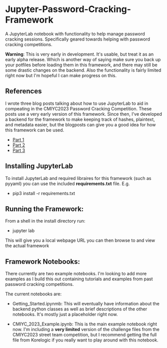 # Jupyter-Password-Cracking-Framework
A JupyterLab notebook with functionality to help manage password cracking sessions. Specifically geared towards helping with password cracking competitions.

**Warning**: This is very early in development. It's usable, but treat it as an early alpha release. Which is another way of saying make sure you back up your potfiles before loading them in this framework, and there may still be some drastic changes on the backend. Also the functionality is fairly limited right now but I'm hopeful I can make progress on this.

## References
I wrote three blog posts talking about how to use JupyterLab to aid in compeating in the CMIYC2023 Password Cracking Competition. These posts use a very early version of this framework. Since then, I've developed a backend for the framework to make keeping track of hashes, plaintext, and metadata easier, but the blogposts can give you a good idea for how this framework can be used.

- [Part 1](https://reusablesec.blogspot.com/2023/08/using-jupyterlab-to-manage-password.html)
- [Part 2](https://reusablesec.blogspot.com/2023/08/using-jupyterlab-to-manage-password_22.html)
- [Part 3](https://reusablesec.blogspot.com/2023/08/hashcat-tips-and-tricks-for-hacking.html)

## Installing JupyterLab

To install JupyterLab and required libraires for this framework (such as pyyaml) you can use the included **requirements.txt** file. E.g.
- pip3 install -r requirements.txt

## Running the Framework:
From a shell in the install directory run:
- jupyter lab

This will give you a local webpage URL you can then browse to and view the actual framework

## Framework Notebooks:
There currently are two example notebooks. I'm looking to add more examples as I build this out containing tutorials and examples from past password cracking competitions.

The current notebooks are:
- Getting_Started.ipynmb: This will eventually have information about the backend python classes as well as brief descriptions of the other notebooks. It's mostly just a placeholder right now.

- CMIYC_2023_Example.ipynb: This is the main example notebook right now. I'm including a **very limited** version of the challenge files from the CMIYC2023 street team competition, but I recommend getting the full file from Korelogic if you really want to play around with this notebook.
